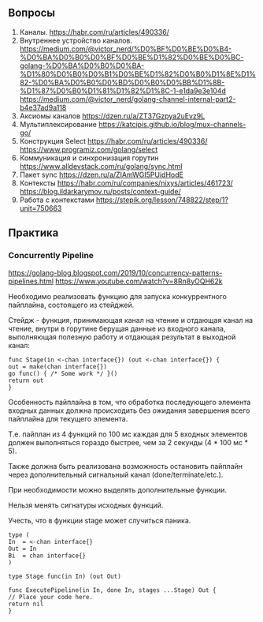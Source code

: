 ## Вопросы
1. Каналы. https://habr.com/ru/articles/490336/
2. Внутреннее устройство каналов. https://medium.com/@victor_nerd/%D0%BF%D0%BE%D0%B4-%D0%BA%D0%B0%D0%BF%D0%BE%D1%82%D0%BE%D0%BC-golang-%D0%BA%D0%B0%D0%BA-%D1%80%D0%B0%D0%B1%D0%BE%D1%82%D0%B0%D1%8E%D1%82-%D0%BA%D0%B0%D0%BD%D0%B0%D0%BB%D1%8B-%D1%87%D0%B0%D1%81%D1%82%D1%8C-1-e1da9e3e104d https://medium.com/@victor_nerd/golang-channel-internal-part2-b4e37ad9a118
3. Аксиомы каналов https://dzen.ru/a/ZT37Gzpya2uEvz9L
4. Мультиплексирование https://katcipis.github.io/blog/mux-channels-go/
5. Конструкция Select https://habr.com/ru/articles/490336/ https://www.programiz.com/golang/select
6. Коммуникация и синхронизация горутин  https://www.alldevstack.com/ru/golang/sync.html
7. Пакет sync https://dzen.ru/a/ZIAmWGI5PUidHodE
8. Контексты https://habr.com/ru/companies/nixys/articles/461723/ https://blog.ildarkarymov.ru/posts/context-guide/
9. Работа с контекстами https://stepik.org/lesson/748822/step/1?unit=750663

## Практика
### Concurrently Pipeline
https://golang-blog.blogspot.com/2019/10/concurrency-patterns-pipelines.html
https://www.youtube.com/watch?v=8Rn8yOQH62k

Необходимо реализовать функцию для запуска конкуррентного пайплайна, состоящего из стейджей.

Стейдж - функция, принимающая канал на чтение и отдающая канал на чтение, внутри в горутине берущая данные из входного канала, выполняющая полезную работу и отдающая результат в выходной канал:
```
func Stage(in <-chan interface{}) (out <-chan interface{}) {
out = make(chan interface{})
go func() { /* Some work */ }()
return out
}
```

Особенность пайплайна в том, что обработка последующего элемента входных данных должна происходить без ожидания завершения всего пайплайна для текущего элемента.

Т.е. пайплан из 4 функций по 100 мс каждая для 5 входных элементов должен выполняться гораздо быстрее, чем за 2 секунды (4 * 100 мс * 5).

Также должна быть реализована возможность остановить пайплайн через дополнительный сигнальный канал (done/terminate/etc.).

При необходимости можно выделять дополнительные функции.

Нельзя менять сигнатуры исходных функций.

Учесть, что в функции stage может случиться паника.
```
type (
In  = <-chan interface{}
Out = In
Bi  = chan interface{}
)

type Stage func(in In) (out Out)

func ExecutePipeline(in In, done In, stages ...Stage) Out {
// Place your code here.
return nil
}
```
